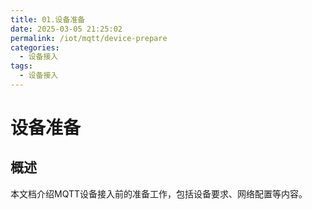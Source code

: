 ```yaml
---
title: 01.设备准备
date: 2025-03-05 21:25:02
permalink: /iot/mqtt/device-prepare
categories:
  - 设备接入
tags:
  - 设备接入
---
```


# 设备准备

## 概述

本文档介绍MQTT设备接入前的准备工作，包括设备要求、网络配置等内容。
